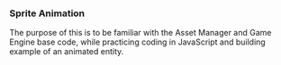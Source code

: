 ### Sprite Animation
The purpose of this is to be familiar with the Asset Manager and Game Engine base code, while practicing coding in JavaScript and building example of an animated entity.
